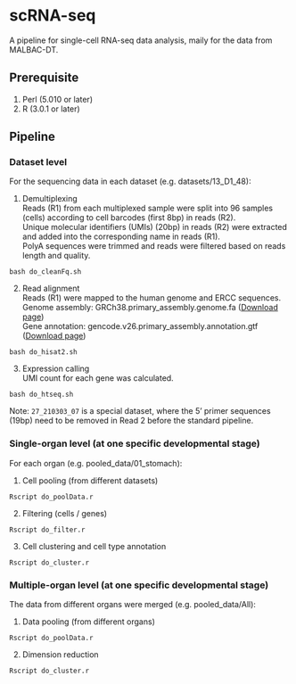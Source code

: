 # scRNA-seq
A pipeline for single-cell RNA-seq data analysis, maily for the data from MALBAC-DT.

## Prerequisite
1. Perl (5.010 or later)  
2. R (3.0.1 or later)  

## Pipeline
### Dataset level
For the sequencing data in each dataset (e.g. datasets/13_D1_48):

1. Demultiplexing  
Reads (R1) from each multiplexed sample were split into 96 samples (cells) according to cell barcodes (first 8bp) in reads (R2).  
Unique molecular identifiers (UMIs) (20bp) in reads (R2) were extracted and added into the corresponding name in reads (R1).  
PolyA sequences were trimmed and reads were filtered based on reads length and quality.  
```
bash do_cleanFq.sh
```
2. Read alignment  
Reads (R1) were mapped to the human genome and ERCC sequences.  
Genome assembly: GRCh38.primary_assembly.genome.fa ([Download page](https://www.gencodegenes.org/human/release_26.html))  
Gene annotation: gencode.v26.primary_assembly.annotation.gtf ([Download page](https://www.gencodegenes.org/human/release_26.html))  
```
bash do_hisat2.sh
```
3. Expression calling  
UMI count for each gene was calculated.
```
bash do_htseq.sh
```

Note: `27_210303_07` is a special dataset, where the 5’ primer sequences (19bp) need to be removed in Read 2 before the standard pipeline.  

### Single-organ level (at one specific developmental stage)
For each organ (e.g. pooled_data/01_stomach):

1. Cell pooling (from different datasets)
```
Rscript do_poolData.r
```
2. Filtering (cells / genes)
```
Rscript do_filter.r
```
3. Cell clustering and cell type annotation
```
Rscript do_cluster.r
```

### Multiple-organ level (at one specific developmental stage)
The data from different organs were merged (e.g. pooled_data/All):

1. Data pooling (from different organs)
```
Rscript do_poolData.r
```

2. Dimension reduction
```
Rscript do_cluster.r
```
